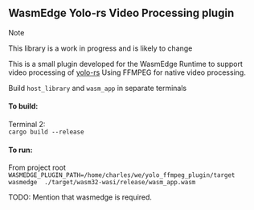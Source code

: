 ## WasmEdge Yolo-rs Video Processing plugin 

> [!NOTE]  
> This library is a work in progress and is likely to change

This is a small plugin developed for the WasmEdge Runtime to support video processing of [yolo-rs](https://github.com/Charles-Schleich/yolo-rs)
Using FFMPEG for native video processing. 

Build `host_library` and `wasm_app` in separate terminals

#### To build:

Terminal 2:  
`cargo build --release`  

<!-- 
Quick build
cd wasm_app/ && cargo build --release && cd ../ && cd host_library/ && cargo build --release && cd .. 
-->

#### To run:
From project root  
`WASMEDGE_PLUGIN_PATH=/home/charles/we/yolo_ffmpeg_plugin/target   wasmedge  ./target/wasm32-wasi/release/wasm_app.wasm` 


TODO:
Mention that wasmedge is required.

